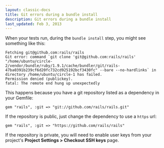 ```yaml
---
layout: classic-docs
title: Git errors during a bundle install
description: Git errors during a bundle install
last_updated: Feb 3, 2013
---
```


When your tests run, during the `bundle install` step, you might see something like this:

```
Fetching git@github.com:rails/rails
Git error: command `git clone 'git@github.com:rails/rails' "/home/ubuntu/circle-2/vendor/bundle/ruby/1.9.1/cache/bundler/git/rails-47ba0391b239cf6d20fc732cd925192bcf3430fc" --bare --no-hardlinks` in directory /home/ubuntu/circle-1 has failed.
Permission denied (publickey).
fatal: The remote end hung up unexpectedly
```

This happens because you have a git repository listed as a dependency in your Gemfile:

```
gem "rails", :git => "git://github.com/rails/rails.git"
```

If the repository is public, just change the dependency to use a
`https` url:

```
gem "rails", :git => "https://github.com/rails/rails"
```

If the repository is private, you will need to enable user keys
from your project's **Project Settings > Checkout SSH keys**
page.

